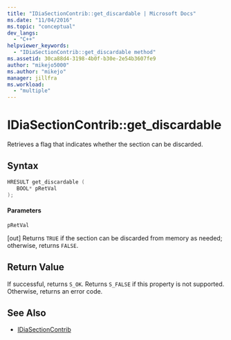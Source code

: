 ```yaml
---
title: "IDiaSectionContrib::get_discardable | Microsoft Docs"
ms.date: "11/04/2016"
ms.topic: "conceptual"
dev_langs:
  - "C++"
helpviewer_keywords:
  - "IDiaSectionContrib::get_discardable method"
ms.assetid: 30ca88d4-3198-4b0f-b30e-2e54b3607fe9
author: "mikejo5000"
ms.author: "mikejo"
manager: jillfra
ms.workload:
  - "multiple"
---
```

# IDiaSectionContrib::get_discardable
Retrieves a flag that indicates whether the section can be discarded.

## Syntax

```C++
HRESULT get_discardable ( 
   BOOL* pRetVal
);
```

#### Parameters
 `pRetVal`

[out] Returns `TRUE` if the section can be discarded from memory as needed; otherwise, returns `FALSE`.

## Return Value
 If successful, returns `S_OK`. Returns `S_FALSE` if this property is not supported. Otherwise, returns an error code.

## See Also
- [IDiaSectionContrib](../../debugger/debug-interface-access/idiasectioncontrib.md)